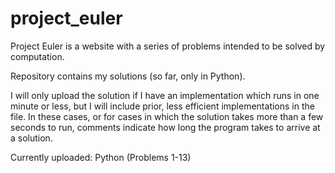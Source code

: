 # project_euler

Project Euler is a website with a series of problems intended to be solved by computation.

Repository contains my solutions (so far, only in Python).

I will only upload the solution if I have an implementation which runs in one minute or less, but I will include prior, less efficient implementations in the file. In these cases, or for cases in which the solution takes more than a few seconds to run, comments indicate how long the program takes to arrive at a solution.

Currently uploaded: Python (Problems 1-13)
